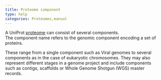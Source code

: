 ```yaml
---
title: Proteome component
type: help
categories: Proteomes,manual
---
```


A UniProt [proteome](https://www.uniprot.org/help/proteomes%5Fmanual) can consist of several components.  
The component name refers to the genomic component encoding a set of proteins.

These range from a single component such as Viral genomes to several components as in the case of eukaryotic chromosomes. They may also represent different stages in a genome project and include components such as contigs, scaffolds or Whole Genome Shotgun (WGS) master records.
